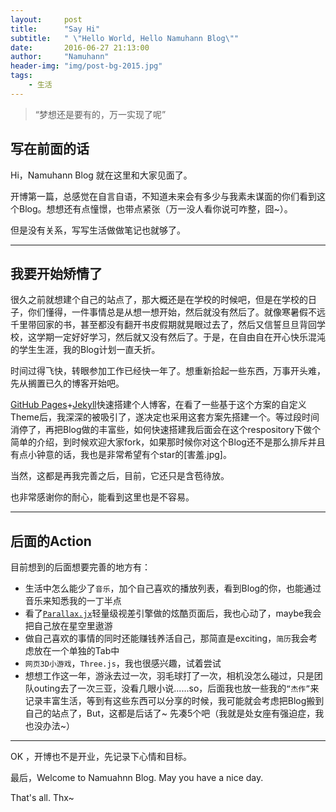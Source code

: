 ```yaml
---
layout:     post
title:      "Say Hi"
subtitle:   " \"Hello World, Hello Namuhann Blog\""
date:       2016-06-27 21:13:00
author:     "Namuhann"
header-img: "img/post-bg-2015.jpg"
tags:
    - 生活
---
```


> “梦想还是要有的，万一实现了呢”


## 写在前面的话

Hi，Namuhann Blog 就在这里和大家见面了。

开博第一篇，总感觉在自言自语，不知道未来会有多少与我素未谋面的你们看到这个Blog。想想还有点憧憬，也带点紧张（万一没人看你说可咋整，囧~）。

但是没有关系，写写生活做做笔记也就够了。


---

## 我要开始矫情了
很久之前就想建个自己的站点了，那大概还是在学校的时候吧，但是在学校的日子，你们懂得，一件事情总是从想一想开始，然后就没有然后了。就像寒暑假不远千里带回家的书，甚至都没有翻开书皮假期就晃眼过去了，然后又信誓旦旦背回学校，这学期一定好好学习，然后就又没有然后了。于是，在自由自在开心快乐混沌的学生生涯，我的Blog计划一直夭折。

时间过得飞快，转眼参加工作已经快一年了。想重新拾起一些东西，万事开头难，先从搁置已久的博客开始吧。

[GitHub Pages](https://pages.github.com/)+[Jekyll](http://jekyllrb.com/)快速搭建个人博客，在看了一些基于这个方案的自定义Theme后，我深深的被吸引了，遂决定也采用这套方案先搭建一个。等过段时间消停了，再把Blog做的丰富些，如何快速搭建我后面会在这个respository下做个简单的介绍，到时候欢迎大家fork，如果那时候你对这个Blog还不是那么排斥并且有点小钟意的话，我也是非常希望有个star的[害羞.jpg]。

当然，这都是再我完善之后，目前，它还只是含苞待放。

也非常感谢你的耐心，能看到这里也是不容易。


---

## 后面的Action
目前想到的后面想要完善的地方有：	

* 生活中怎么能少了`音乐`，加个自己喜欢的播放列表，看到Blog的你，也能通过音乐来知悉我的一丁半点
* 看了[`Parallax.jx`](http://www.jq22.com/yanshi178)轻量级视差引擎做的炫酷页面后，我也心动了，maybe我会把自己放在星空里遨游
* 做自己喜欢的事情的同时还能赚钱养活自己，那简直是exciting，`简历`我会考虑放在一个单独的Tab中
* `网页3D小游戏`，`Three.js`，我也很感兴趣，试着尝试
* 想想工作这一年，游泳去过一次，羽毛球打了一次，相机没怎么碰过，只是团队outing去了一次三亚，没看几眼小说......so，后面我也放一些我的`“杰作”`来记录丰富生活，等到有这些东西可以分享的时候，我可能就会考虑把Blog搬到自己的站点了，But，这都是后话了~ 先凑5个吧（我就是处女座有强迫症，我也没办法~）

---

OK ，开博也不是开业，先记录下心情和目标。

最后，Welcome to Namuahnn Blog. May you have a nice day.

That's all. Thx~







